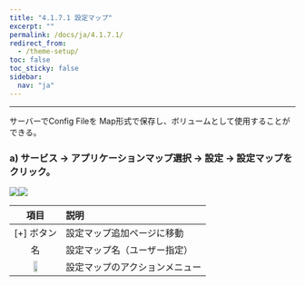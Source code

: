 ```yaml
---
title: "4.1.7.1 設定マップ"
excerpt: ""
permalink: /docs/ja/4.1.7.1/
redirect_from:
  - /theme-setup/
toc: false
toc_sticky: false
sidebar:
  nav: "ja"
---
```



---

サーバーでConfig Fileを Map形式で保存し、ボリュームとして使用することができる。

### a\) サービス → アプリケーションマップ選択 → 設定 → 設定マップをクリック。
![](/assets/JP/2.5/3.1.6-1_1.png)![](/assets/JP/2.5/3.1.6-1_2.png)


| **項目** | **説明** |
| :---: | :--- |
| [+] ボタン | 設定マップ追加ページに移動 |
| 名 | 設定マップ名（ユーザー指定） |
| <img src="/assets/EN/2.5/3.1.6-1_3.png" width="30%" /> | 設定マップのアクションメニュー |



